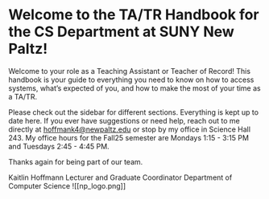 # Welcome to the TA/TR Handbook for the CS Department at SUNY New Paltz!

Welcome to your role as a Teaching Assistant or Teacher of Record! This handbook is your guide to everything you need to know on how to access systems, what’s expected of you, and how to make the most of your time as a TA/TR. 

Please check out the sidebar for different sections. Everything is kept up to date here. If you ever have suggestions or need help, reach out to me directly at [hoffmank4@newpaltz.edu](mailto:hoffmank4@newpaltz.edu) or stop by my office in Science Hall 243. My office hours for the Fall25 semester are Mondays 1:15 - 3:15 PM and Tuesdays 2:45 - 4:45 PM.

Thanks again for being part of our team.

Kaitlin Hoffmann
Lecturer and Graduate Coordinator
Department of Computer Science
![[np_logo.png]]